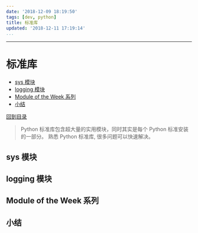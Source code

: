 ```yaml
---
date: '2018-12-09 18:19:50'
tags: [dev, python]
title: 标准库
updated: '2018-12-11 17:19:14'
...
```

---
# 标准库
<!-- MarkdownTOC -->

- [sys 模块](#sys-%E6%A8%A1%E5%9D%97)
- [logging 模块](#logging-%E6%A8%A1%E5%9D%97)
- [Module of the Week 系列](#module-of-the-week-%E7%B3%BB%E5%88%97)
- [小结](#%E5%B0%8F%E7%BB%93)

<!-- /MarkdownTOC -->
[回到目录](./index.md)

> Python 标准库包含超大量的实用模块，同时其实是每个 Python 标准安装的一部分。
> 熟悉 Python 标准库, 很多问题可以快速解决。

<a id="sys-%E6%A8%A1%E5%9D%97"></a>
## sys 模块

<a id="logging-%E6%A8%A1%E5%9D%97"></a>
## logging 模块

<a id="module-of-the-week-%E7%B3%BB%E5%88%97"></a>
## Module of the Week 系列

<a id="%E5%B0%8F%E7%BB%93"></a>
## 小结
